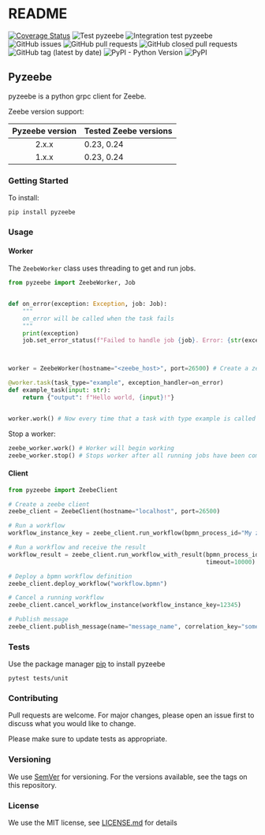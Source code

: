 # README

[![Coverage Status](https://coveralls.io/repos/github/JonatanMartens/pyzeebe/badge.svg?branch=master)](https://coveralls.io/github/JonatanMartens/pyzeebe?branch=master) ![Test pyzeebe](https://github.com/JonatanMartens/pyzeebe/workflows/Test%20pyzeebe/badge.svg) ![Integration test pyzeebe](https://github.com/JonatanMartens/pyzeebe/workflows/Integration%20test%20pyzeebe/badge.svg) ![GitHub issues](https://img.shields.io/github/issues-raw/JonatanMartens/pyzeebe) ![GitHub pull requests](https://img.shields.io/github/issues-pr-raw/JonatanMartens/pyzeebe) ![GitHub closed pull requests](https://img.shields.io/github/issues-pr-closed-raw/JonatanMartens/pyzeebe) ![GitHub tag \(latest by date\)](https://img.shields.io/github/v/tag/JonatanMartens/pyzeebe) ![PyPI - Python Version](https://img.shields.io/pypi/pyversions/pyzeebe) ![PyPI](https://img.shields.io/pypi/v/pyzeebe)

## Pyzeebe

pyzeebe is a python grpc client for Zeebe.

Zeebe version support:

| Pyzeebe version | Tested Zeebe versions |
| :---: | :--- |
| 2.x.x | 0.23, 0.24 |
| 1.x.x | 0.23, 0.24 |

### Getting Started

To install:

`pip install pyzeebe`

### Usage

#### Worker

The `ZeebeWorker` class uses threading to get and run jobs.

```python
from pyzeebe import ZeebeWorker, Job


def on_error(exception: Exception, job: Job):
    """
    on_error will be called when the task fails
    """ 
    print(exception)
    job.set_error_status(f"Failed to handle job {job}. Error: {str(exception)}")



worker = ZeebeWorker(hostname="<zeebe_host>", port=26500) # Create a zeebe worker

@worker.task(task_type="example", exception_handler=on_error)
def example_task(input: str):
    return {"output": f"Hello world, {input}!"}


worker.work() # Now every time that a task with type example is called example_task will be called
```

Stop a worker:

```python
zeebe_worker.work() # Worker will begin working
zeebe_worker.stop() # Stops worker after all running jobs have been completed
```

#### Client

```python
from pyzeebe import ZeebeClient

# Create a zeebe client
zeebe_client = ZeebeClient(hostname="localhost", port=26500)

# Run a workflow
workflow_instance_key = zeebe_client.run_workflow(bpmn_process_id="My zeebe workflow", variables={})

# Run a workflow and receive the result
workflow_result = zeebe_client.run_workflow_with_result(bpmn_process_id="My zeebe workflow",
                                                        timeout=10000)  # Will wait 10000 milliseconds (10 seconds)

# Deploy a bpmn workflow definition
zeebe_client.deploy_workflow("workflow.bpmn")

# Cancel a running workflow
zeebe_client.cancel_workflow_instance(workflow_instance_key=12345)

# Publish message
zeebe_client.publish_message(name="message_name", correlation_key="some_id")
```

### Tests

Use the package manager [pip](https://pip.pypa.io/en/stable/) to install pyzeebe

`pytest tests/unit`

### Contributing

Pull requests are welcome. For major changes, please open an issue first to discuss what you would like to change.

Please make sure to update tests as appropriate.

### Versioning

We use [SemVer](https://github.com/JonatanMartens/pyzeebe/tree/4202906527cd989ac80ba738dbb81f20ebf58ff0/semver.org) for versioning. For the versions available, see the tags on this repository.

### License

We use the MIT license, see [LICENSE.md](license.md) for details

